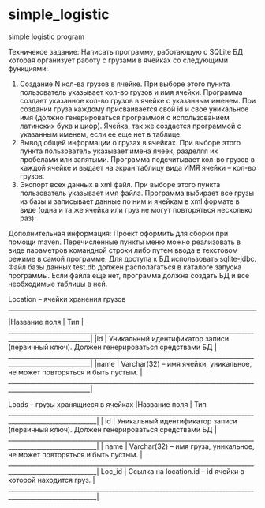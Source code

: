 # simple_logistic
simple logistic program

Техничекое задание: 
Написать программу, работающую с SQLite БД которая организует работу с грузами в ячейках со
следующими функциями:
1. Создание N кол-ва грузов в ячейке.
При выборе этого пункта пользователь указывает кол-во грузов и имя ячейки.
Программа создает указанное кол-во грузов в ячейке с указанным именем. При создании
груза каждому присваивается свой id и свое уникальное имя (должно генерироваться
программой с использованием латинских букв и цифр).
Ячейка, так же создается программой с указанным именем, если ее еще нет в таблице.
2. Вывод общей информации о грузах в ячейках.
При выборе этого пункта пользователь указывает имена ячеек, разделяя их пробелами
или запятыми.
Программа подсчитывает кол-во грузов в каждой ячейке и выдает на экран таблицу вида
ИМЯ ячейки – кол-во грузов.
3. Экспорт всех данных в xml файл.
При выборе этого пункта пользователь указывает имя файла.
Программа выбирает все грузы из базы и записывает данные по ним и ячейкам в xml
формате в виде (одна и та же ячейка или груз не могут повторяться несколько раз):
<dbinfo>
   <location name=”AAAA” id=”123”>
     <load name=”LD0033” id=”12”/>
     <load name=”LD0034” id=”13”/>
  </location>
  <location name=”BBBB” id=”124”>
     <load name=”LD0031” id=”11”/>
     <load name=”LD0036” id=”133”/>
  </location>
</dbinfo>

Дополнительная информация:
Проект оформить для сборки при помощи maven.
Перечисленные пункты меню можно реализовать в виде параметров командной строки либо
путем ввода в текстовом режиме в самой программе.
Для доступа к БД использовать sqlite-jdbc.
Файл базы данных test.db должен располагаться в каталоге запуска программы.
Если файла еще нет, программа должна создать БД и все необходимые таблицы в ней.

Location – ячейки хранения грузов
________________________________________________________________________________________________________
|Название поля | Тип                                                                                    |
________________________________________________________________________________________________________|
|id            | Уникальный идентификатор записи (первичный ключ). Должен генерироваться средствами БД  |
________________________________________________________________________________________________________|
|name          | Varchar(32) – имя ячейки, уникальное, не может повторяться и быть пустым.              |
________________________________________________________________________________________________________|

Loads – грузы хранящиеся в ячейках
|Название поля | Тип
__________________________________________________________________________________________________________| 
| id            |   Уникальный идентификатор записи (первичный ключ). Должен генерироваться средствами БД |
__________________________________________________________________________________________________________|
| name          |  Varchar(32) – имя груза, уникальное, не может повторяться и быть пустым.               |
__________________________________________________________________________________________________________|
Loc_id          |    Ссылка на location.id – id ячейки в которой находится груз.                          |
__________________________________________________________________________________________________________|

